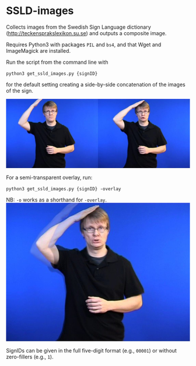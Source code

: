 # SSLD-images
Collects images from the Swedish Sign Language dictionary (http://teckensprakslexikon.su.se) and outputs a composite image.

Requires Python3 with packages `PIL` and `bs4`, and that Wget and ImageMagick are installed.

Run the script from the command line with
```
python3 get_ssld_images.py {signID}
```
for the default setting creating a side-by-side concatenation of the images of the sign.

![side-by-side image](https://github.com/borstell/SSLD-images/blob/master/00003_side-by-side.jpg)

For a semi-transparent overlay, run:
```
python3 get_ssld_images.py {signID} -overlay
```
NB: `-o` works as a shorthand for `-overlay`.
![overlay image](https://github.com/borstell/SSLD-images/blob/master/00003_overlay.jpg)

SignIDs can be given in the full five-digit format (e.g., `00001`) or without zero-fillers (e.g., `1`).
